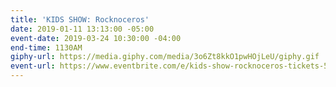 ```yaml
---
title: 'KIDS SHOW: Rocknoceros'
date: 2019-01-11 13:13:00 -05:00
event-date: 2019-03-24 10:30:00 -04:00
end-time: 1130AM
giphy-url: https://media.giphy.com/media/3o6Zt8kkO1pwHOjLeU/giphy.gif
event-url: https://www.eventbrite.com/e/kids-show-rocknoceros-tickets-57134111666
---
```


